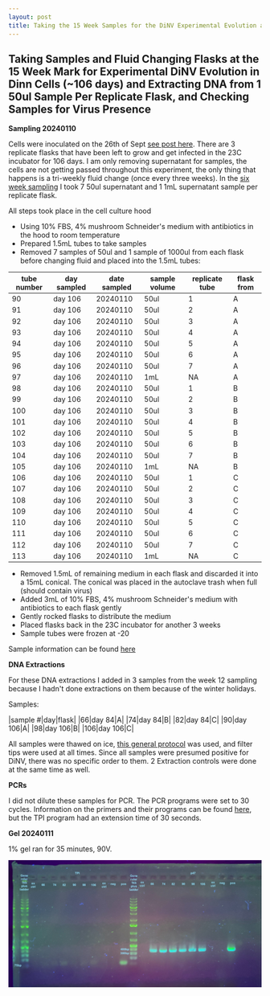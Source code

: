 ```yaml
---
layout: post
title: Taking the 15 Week Samples for the DiNV Experimental Evolution and DNA Extractions 
---
```


## Taking Samples and Fluid Changing Flasks at the 15 Week Mark for Experimental DiNV Evolution in Dinn Cells (~106 days) and Extracting DNA from 1 50ul Sample Per Replicate Flask, and Checking Samples for Virus Presence

**Sampling 20240110**

Cells were inoculated on the 26th of Sept [see post here](https://meschedl.github.io/Unckless-Lab-Notebook-Maggie/2023/09/26/experimental-evolution-inoculation.html). There are 3 replicate flasks that have been left to grow and get infected in the 23C incubator for 106 days. I am only removing supernatant for samples, the cells are not getting passed throughout this experiment, the only thing that happens is a tri-weekly fluid change (once every three weeks). In the [six week sampling](https://meschedl.github.io/Unckless-Lab-Notebook-Maggie/2023/11/07/week-6-exp-evo-sampling.html) I took 7 50ul supernatant and 1 1mL supernatant sample per replicate flask.  

All steps took place in the cell culture hood 

- Using 10% FBS, 4% mushroom Schneider's medium with antibiotics in the hood to room temperature 
- Prepared 1.5mL tubes to take samples 
- Removed 7 samples of 50ul and 1 sample of 1000ul from each flask before changing fluid and placed into the 1.5mL tubes:

| tube number | day sampled | date sampled | sample volume | replicate tube | flask from |
|-------------|-------------|--------------|---------------|----------------|------------|
| 90          | day 106     | 20240110     | 50ul          | 1              | A          |
| 91          | day 106     | 20240110     | 50ul          | 2              | A          |
| 92          | day 106     | 20240110     | 50ul          | 3              | A          |
| 93          | day 106     | 20240110     | 50ul          | 4              | A          |
| 94          | day 106     | 20240110     | 50ul          | 5              | A          |
| 95          | day 106     | 20240110     | 50ul          | 6              | A          |
| 96          | day 106     | 20240110     | 50ul          | 7              | A          |
| 97          | day 106     | 20240110     | 1mL           | NA             | A          |
| 98          | day 106     | 20240110     | 50ul          | 1              | B          |
| 99          | day 106     | 20240110     | 50ul          | 2              | B          |
| 100         | day 106     | 20240110     | 50ul          | 3              | B          |
| 101         | day 106     | 20240110     | 50ul          | 4              | B          |
| 102         | day 106     | 20240110     | 50ul          | 5              | B          |
| 103         | day 106     | 20240110     | 50ul          | 6              | B          |
| 104         | day 106     | 20240110     | 50ul          | 7              | B          |
| 105         | day 106     | 20240110     | 1mL           | NA             | B          |
| 106         | day 106     | 20240110     | 50ul          | 1              | C          |
| 107         | day 106     | 20240110     | 50ul          | 2              | C          |
| 108         | day 106     | 20240110     | 50ul          | 3              | C          |
| 109         | day 106     | 20240110     | 50ul          | 4              | C          |
| 110         | day 106     | 20240110     | 50ul          | 5              | C          |
| 111         | day 106     | 20240110     | 50ul          | 6              | C          |
| 112         | day 106     | 20240110     | 50ul          | 7              | C          |
| 113         | day 106     | 20240110     | 1mL           | NA             | C          |


- Removed 1.5mL of remaining medium in each flask and discarded it into a 15mL conical. The conical was placed in the autoclave trash when full (should contain virus)
- Added 3mL of 10% FBS, 4% mushroom Schneider's medium with antibiotics to each flask gently
- Gently rocked flasks to distribute the medium 
- Placed flasks back in the 23C incubator for another 3 weeks 
- Sample tubes were frozen at -20  

Sample information can be found [here](https://docs.google.com/spreadsheets/d/1balXyQJFsFGfXK0ooPFMvkFJZwOlg1-xvkuuOEXaU14/edit#gid=0)

**DNA Extractions**

For these DNA extractions I added in 3 samples from the week 12 sampling because I hadn't done extractions on them because of the winter holidays. 

Samples: 

|sample #|day|flask|
|66|day 84|A|
|74|day 84|B|
|82|day 84|C|
|90|day 106|A|
|98|day 106|B|
|106|day 106|C|


All samples were thawed on ice, [this general protocol](https://github.com/meschedl/Unckless_Lab_Resources/blob/main/protocols/cell-DNA-extraction-protocol.md) was used, and filter tips were used at all times. Since all samples were presumed positive for DiNV, there was no specific order to them. 2 Extraction controls were done at the same time as well. 

**PCRs**

I did not dilute these samples for PCR. The PCR programs were set to 30 cycles. Information on the primers and their programs can be found [here](https://docs.google.com/spreadsheets/d/1IaLLjsa4SXJr90wUi8xyE1dYvWmHsbThSz3d8N9KaK0/edit#gid=0), but the TPI program had an extension time of 30 seconds. 

**Gel 20240111**

1% gel ran for 35 minutes, 90V. 

![](https://raw.githubusercontent.com/meschedl/Unckless-Lab-Notebook-Maggie/master/images/20240111-gel.jpeg)